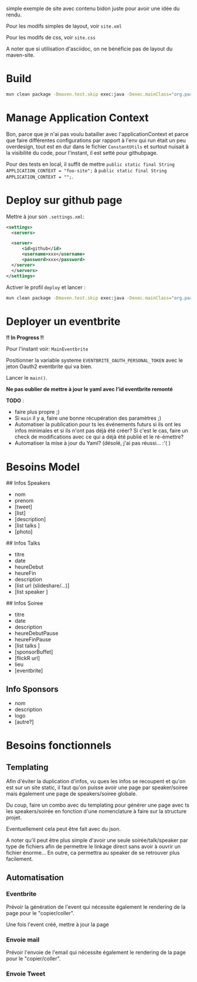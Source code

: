 simple exemple de site avec contenu bidon juste pour avoir une idée du rendu.

Pour les modifs simples de layout, voir `site.xml`

Pour les modifs de css, voir `site.css`

A noter que si utilisation d'asciidoc, on ne bénéficie pas de layout du maven-site.

# Build

```bash
mvn clean package -Dmaven.test.skip exec:java -Dexec.mainClass="org.parisjug.Main" site:run
```

# Manage Application Context

Bon, parce que je n'ai pas voulu batailler avec l'applicationContext et parce que faire différentes configurations par rapport à l'env qui run était un peu overdesign, tout est en dur dans le fichier `ConstantUtils` et surtout nuisait à la visibilité du code, pour l'instant, il est setté pour githubpage. 

Pour des tests en local, il suffit de mettre `public static final String APPLICATION_CONTEXT = "foo-site";` à `public static final String APPLICATION_CONTEXT = "";`.
   

# Deploy sur github page

Mettre à jour son `.settings.xml`:

```xml
<settings>
  <servers>

  <server>
      <id>github</id>
      <username>xxx</username>
      <password>xxx</password>
  </server>
  </servers>
</settings>
```

Activer le profil `deploy` et lancer :

```bash
mvn clean package -Dmaven.test.skip exec:java -Dexec.mainClass="org.parisjug.Main" site -Pdeploy
```

 
# Deployer un eventbrite

__!! In Progress !!__

Pour l'instant voir: `MainEventbrite`

Positionner la variable systeme `EVENTBRITE_OAUTH_PERSONAL_TOKEN` avec le jeton Oauth2 eventbrite qui va bien.

Lancer le `main()`. 

__Ne pas oublier de mettre à jour le yaml avec l'id eventbrite remonté__

__TODO__ : 

* faire plus propre ;)
* Si `main` il y a, faire une bonne récupération des paramètres ;)
* Automatiser la publication pour ts les événements futurs si ils ont les infos minimales et si ils n'ont pas déjà été créer? Si c'est le cas, faire un check de modifications avec ce qui a déjà été publié et le ré-émettre?
* Automatiser la mise à jour du Yaml? (désolé, j'ai pas réussi... :'( ) 

# Besoins Model

## Infos Speakers

* nom
* prenom
* [tweet]
* [list<url>]
* [description]
* [list talks ]
* [photo]

## Infos Talks

* titre
* date
* heureDebut
* heureFin
* description
* [list url  (slideshare/...)]
* [list speaker ]


## Infos Soiree

* titre
* date
* description
* heureDebutPause
* heureFinPause
* [list talks ]
* [sponsorBuffet]
* [flickR url]
* lieu
* [eventbrite]

## Info Sponsors

* nom
* description
* logo
* [autre?]

# Besoins fonctionnels

## Templating

Afin d'éviter la duplication d'infos, vu ques les infos se recoupent et qu'on est sur un site static, il faut qu'on puisse avoir une page par speaker/soiree mais également une page de speakers/soiree globale.

Du coup, faire un combo avec du templating pour générer une page avec ts les speakers/soirée en fonction d'une nomenclature à faire sur la structure projet.

Eventuellement cela peut être fait avec du json.

A noter qu'il peut être plus simple d'avoir une seule soirée/talk/speaker par type de fichiers afin de permettre le linkage direct sans avoir à ouvrir un fichier énorme... En outre, ca permettra au speaker de se retrouver plus facilement.

## Automatisation

### Eventbrite

Prévoir la génération de l'event qui nécessite également le rendering de la page pour le "copier/coller".

Une fois l'event créé, mettre à jour la page 

### Envoie mail

Prévoir l'envoie de l'email qui nécessite également le rendering de la page pour le "copier/coller".

### Envoie Tweet


